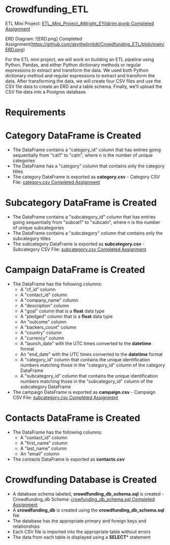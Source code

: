 # Crowdfunding_ETL

ETL Mini Project: [ETL_Mini_Project_AWright_EYildirim.ipynb Completed Assignment](https://github.com/skythelimitdt/Crowdfunding_ETL/blob/main/ETL_Mini_Project_AWright_EYildirim.ipynb)

ERD Diagram: ![ERD.png] Completed Assignment(https://github.com/skythelimitdt/Crowdfunding_ETL/blob/main/ERD.png)


For the ETL mini project, we will work on building an ETL pipeline using Python, Pandas, and either Python dictionary methods or regular expressions to extract and transform the data. We used both Python dictionary method and regular expressions to extract and transform the data. 
After transforming the data, we will create four CSV files and use the CSV file data to create an ERD and a table schema. Finally, we’ll upload the CSV file data into a Postgres database.

# Requirements

# Category DataFrame is Created
- The DataFrame contains a "category_id" column that has entries going sequentially from "cat1" to "catn", where n is the number of unique categories
- The DataFrame has a "category" column that contains only the category titles
- The category DataFrame is exported as **category.csv** - Category CSV File: [category.csv Completed Assignment](https://github.com/skythelimitdt/Crowdfunding_ETL/blob/main/Resources/category.csv)

# Subcategory DataFrame is Created
- The DataFrame contains a "subcategory_id" column that has entries going sequentially from "subcat1" to "subcatn", where n is the number of unique subcategories
- The DataFrame contains a "subcategory" column that contains only the subcategory titles
- The subcategory DataFrame is exported as **subcategory.csv** - Subcategory CSV File: [subcategory.csv Completed Assignment](https://github.com/skythelimitdt/Crowdfunding_ETL/blob/main/Resources/subcategory.csv)

# Campaign DataFrame is Created
- The DataFrame has the following columns:
    - A "cf_id" column
    - A "contact_id" column
    - A "company_name" column
    - A "description" column
    - A "goal" column that is a **float** data type
    - A "pledged" column that is a **float** data type
    - An "outcome" column
    - A "backers_count" column
    - A "country" column
    - A "currency" column
    - A "launch_date" with the UTC times converted to the **datetime** format
    - An "end_date" with the UTC times converted to the **datetime** format
    - A "category_id" column that contains the unique identification numbers matching those in the "category_id" column of the category DataFrame
    - A "subcategory_id" column that contains the unique identification numbers matching those in the "subcategory_id" column of the subcategory DataFrame
- The campaign DataFrame is exported as **campaign.csv** - Campaign CSV File: [subcategory.csv Completed Assignment](https://github.com/skythelimitdt/Crowdfunding_ETL/blob/main/Resources/campaign.csv)


# Contacts DataFrame is Created
- The DataFrame has the following columns:
    - A "contact_id" column
    - A "first_name" column
    - A "last_name" column
    - An "email" column
- The contacts DataFrame is exported as **contacts.csv**

# Crowdfunding Database is Created
- A database schema labeled, **crowdfunding_db_schema.sql** is created - Crowdfunding_db Schema: [crowfunding_db_schema.sql Completed Assignment](https://github.com/skythelimitdt/Crowdfunding_ETL/blob/main/crowfunding_db_schema.sql)
- A **crowdfunding_db** is created using the **crowdfunding_db_schema.sql** file
- The database has the appropriate primary and foreign keys and relationships
- Each CSV file is imported into the appropriate table without errors
- The data from each table is displayed using a **SELECT*** statement
